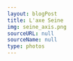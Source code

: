 ```yaml
---
layout: blogPost
title: L'axe Seine
img: seine_axis.png
sourceURL: null
sourceName: null
type: photos
---
```


